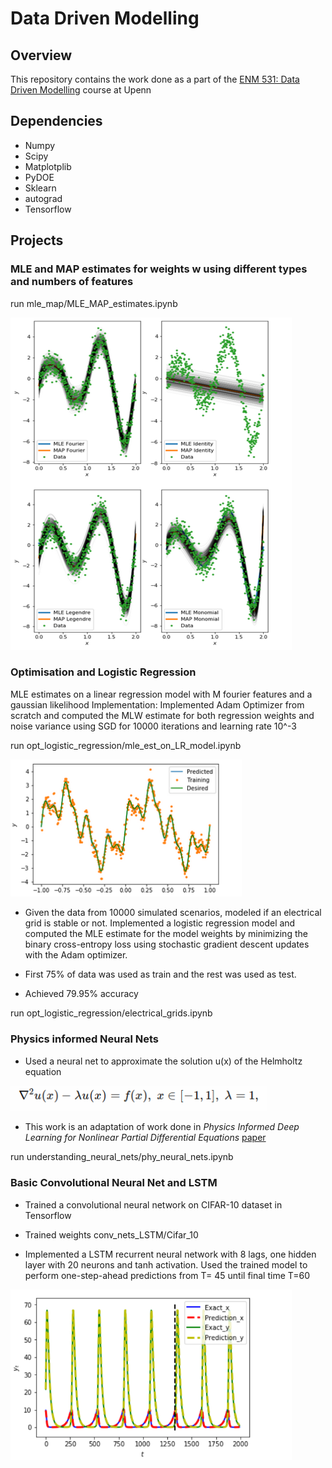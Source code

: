 # Data Driven Modelling

## Overview
This repository contains the work done as a part of the [ENM 531: Data Driven Modelling](https://www.seas.upenn.edu/~enm531/) course at Upenn 

## Dependencies
- Numpy
- Scipy
- Matplotplib
- PyDOE
- Sklearn
- autograd
- Tensorflow


## Projects

### MLE and MAP estimates for weights w using different types and numbers of features

run mle\_map/MLE\_MAP\_estimates.ipynb

<img src="results/mle_map.png" width="450" > 

### Optimisation and Logistic Regression

MLE estimates on a linear regression model with M fourier features and a gaussian likelihood
Implementation: Implemented Adam Optimizer from scratch and computed the MLW estimate for both regression weights and noise variance using SGD for 10000 iterations and learning rate 10\^-3

run opt\_logistic\_regression/mle\_est\_on\_LR\_model.ipynb

<img src="results/image2.png" width="370" > 

- Given the data from 10000 simulated scenarios, modeled if an electrical grid is stable or not. Implemented a logistic regression model and computed the MLE estimate for the model weights by minimizing the binary cross-entropy loss using stochastic gradient descent updates with the Adam optimizer.

- First 75% of data was used as train and the rest was used as test.

- Achieved 79.95% accuracy

run opt\_logistic\_regression/electrical\_grids.ipynb

### Physics informed Neural Nets

- Used a neural net to approximate the solution u(x) of the Helmholtz equation

<img src="results/image3.png" width="410" > 

- This work is an adaptation of work done in _Physics Informed Deep Learning for Nonlinear Partial Differential Equations_ [paper](https://arxiv.org/pdf/1711.10561.pdf)

run understanding\_neural\_nets/phy\_neural\_nets.ipynb

### Basic Convolutional Neural Net and LSTM

- Trained a convolutional neural network on CIFAR-10 dataset in Tensorflow
- Trained weights conv\_nets\_LSTM/Cifar\_10

- Implemented a LSTM recurrent neural network with 8 lags, one hidden layer with 20 neurons and tanh activation. Used the trained model to perform one-step-ahead predictions from T= 45 until final time T=60

<img src="results/image4.png" width="450" > 
